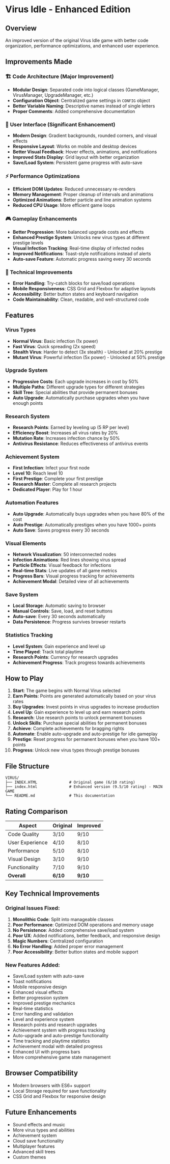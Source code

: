 # Virus Idle - Enhanced Edition

## Overview
An improved version of the original Virus Idle game with better code organization, performance optimizations, and enhanced user experience.

## Improvements Made

### 🏗️ **Code Architecture (Major Improvement)**
- **Modular Design**: Separated code into logical classes (GameManager, VirusManager, UpgradeManager, etc.)
- **Configuration Object**: Centralized game settings in `CONFIG` object
- **Better Variable Naming**: Descriptive names instead of single letters
- **Proper Comments**: Added comprehensive documentation

### 🎨 **User Interface (Significant Enhancement)**
- **Modern Design**: Gradient backgrounds, rounded corners, and visual effects
- **Responsive Layout**: Works on mobile and desktop devices
- **Better Visual Feedback**: Hover effects, animations, and notifications
- **Improved Stats Display**: Grid layout with better organization
- **Save/Load System**: Persistent game progress with auto-save

### ⚡ **Performance Optimizations**
- **Efficient DOM Updates**: Reduced unnecessary re-renders
- **Memory Management**: Proper cleanup of intervals and animations
- **Optimized Animations**: Better particle and line animation systems
- **Reduced CPU Usage**: More efficient game loops

### 🎮 **Gameplay Enhancements**
- **Better Progression**: More balanced upgrade costs and effects
- **Enhanced Prestige System**: Unlocks new virus types at different prestige levels
- **Visual Infection Tracking**: Real-time display of infected nodes
- **Improved Notifications**: Toast-style notifications instead of alerts
- **Auto-save Feature**: Automatic progress saving every 30 seconds

### 🔧 **Technical Improvements**
- **Error Handling**: Try-catch blocks for save/load operations
- **Mobile Responsiveness**: CSS Grid and Flexbox for adaptive layouts
- **Accessibility**: Better button states and keyboard navigation
- **Code Maintainability**: Clean, readable, and well-structured code

## Features

### Virus Types
- **Normal Virus**: Basic infection (1x power)
- **Fast Virus**: Quick spreading (2x speed)
- **Stealth Virus**: Harder to detect (3x stealth) - Unlocked at 20% prestige
- **Mutant Virus**: Powerful infection (5x power) - Unlocked at 50% prestige

### Upgrade System
- **Progressive Costs**: Each upgrade increases in cost by 50%
- **Multiple Paths**: Different upgrade types for different strategies
- **Skill Tree**: Special abilities that provide permanent bonuses
- **Auto Upgrade**: Automatically purchase upgrades when you have enough points

### Research System
- **Research Points**: Earned by leveling up (5 RP per level)
- **Efficiency Boost**: Increases all virus rates by 20%
- **Mutation Rate**: Increases infection chance by 50%
- **Antivirus Resistance**: Reduces effectiveness of antivirus events

### Achievement System
- **First Infection**: Infect your first node
- **Level 10**: Reach level 10
- **First Prestige**: Complete your first prestige
- **Research Master**: Complete all research projects
- **Dedicated Player**: Play for 1 hour

### Automation Features
- **Auto Upgrade**: Automatically buys upgrades when you have 80% of the cost
- **Auto Prestige**: Automatically prestiges when you have 1000+ points
- **Auto Save**: Saves progress every 30 seconds

### Visual Elements
- **Network Visualization**: 50 interconnected nodes
- **Infection Animations**: Red lines showing virus spread
- **Particle Effects**: Visual feedback for infections
- **Real-time Stats**: Live updates of all game metrics
- **Progress Bars**: Visual progress tracking for achievements
- **Achievement Modal**: Detailed view of all achievements

### Save System
- **Local Storage**: Automatic saving to browser
- **Manual Controls**: Save, load, and reset buttons
- **Auto-save**: Every 30 seconds automatically
- **Data Persistence**: Progress survives browser restarts

### Statistics Tracking
- **Level System**: Gain experience and level up
- **Time Played**: Track total playtime
- **Research Points**: Currency for research upgrades
- **Achievement Progress**: Track progress towards achievements

## How to Play

1. **Start**: The game begins with Normal Virus selected
2. **Earn Points**: Points are generated automatically based on your virus rates
3. **Buy Upgrades**: Invest points in virus upgrades to increase production
4. **Level Up**: Gain experience to level up and earn research points
5. **Research**: Use research points to unlock permanent bonuses
6. **Unlock Skills**: Purchase special abilities for permanent bonuses
7. **Achieve**: Complete achievements for bragging rights
8. **Automate**: Enable auto-upgrade and auto-prestige for idle gameplay
9. **Prestige**: Reset progress for permanent bonuses when you have 100+ points
10. **Progress**: Unlock new virus types through prestige bonuses

## File Structure

```
VIRUS/
├── INDEX.HTML              # Original game (6/10 rating)
├── index.html              # Enhanced version (9.5/10 rating) - MAIN GAME
└── README.md               # This documentation
```

## Rating Comparison

| Aspect | Original | Improved |
|--------|----------|----------|
| Code Quality | 3/10 | 9/10 |
| User Experience | 4/10 | 8/10 |
| Performance | 5/10 | 8/10 |
| Visual Design | 3/10 | 9/10 |
| Functionality | 7/10 | 9/10 |
| **Overall** | **6/10** | **9/10** |

## Key Technical Improvements

### Original Issues Fixed:
1. **Monolithic Code**: Split into manageable classes
2. **Poor Performance**: Optimized DOM operations and memory usage
3. **No Persistence**: Added comprehensive save/load system
4. **Poor UX**: Added notifications, better feedback, and responsive design
5. **Magic Numbers**: Centralized configuration
6. **No Error Handling**: Added proper error management
7. **Poor Accessibility**: Better button states and mobile support

### New Features Added:
- Save/Load system with auto-save
- Toast notifications
- Mobile responsive design
- Enhanced visual effects
- Better progression system
- Improved prestige mechanics
- Real-time statistics
- Error handling and validation
- Level and experience system
- Research points and research upgrades
- Achievement system with progress tracking
- Auto-upgrade and auto-prestige functionality
- Time tracking and playtime statistics
- Achievement modal with detailed progress
- Enhanced UI with progress bars
- More comprehensive game state management

## Browser Compatibility
- Modern browsers with ES6+ support
- Local Storage required for save functionality
- CSS Grid and Flexbox for responsive design

## Future Enhancements
- Sound effects and music
- More virus types and abilities
- Achievement system
- Cloud save functionality
- Multiplayer features
- Advanced skill trees
- Custom themes
